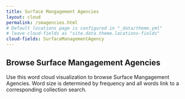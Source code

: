 ```yaml
---
title: Surface Mangagement Agencies
layout: cloud
permalink: /smagencies.html
# Default locations page is configured in "_data/theme.yml"
# leave cloud-fields as "site.data.theme.locations-fields"
cloud-fields: SurfaceManagementAgency
---
```


## Browse Surface Mangagement Agencies

Use this word cloud visualization to browse Surface Mangagement Agencies.
Word size is determined by frequency and all words link to a corresponding collection search.
